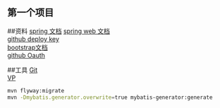 ## 第一个项目

##资料
[spring 文档](https://spring.io/guides) 
[spring web 文档](https://spring.io/guides/gs/serving-web-content/)  
[github deploy key](https://developer.github.com/v3/guides/managing-deploy-keys/#deploy-keys)  
[bootstrap文档](https://v3.bootcss.com/getting-started)  
[github Oauth](https://developer.github.com/apps/building-github-apps/creating-a-github-app/)


##工具
[Git](https://git-scm.com/download)  
[VP](https://www.visual-paradigm.com)
~~~bash
mvn flyway:migrate
mvn -Dmybatis.generator.overwrite=true mybatis-generator:generate
~~~